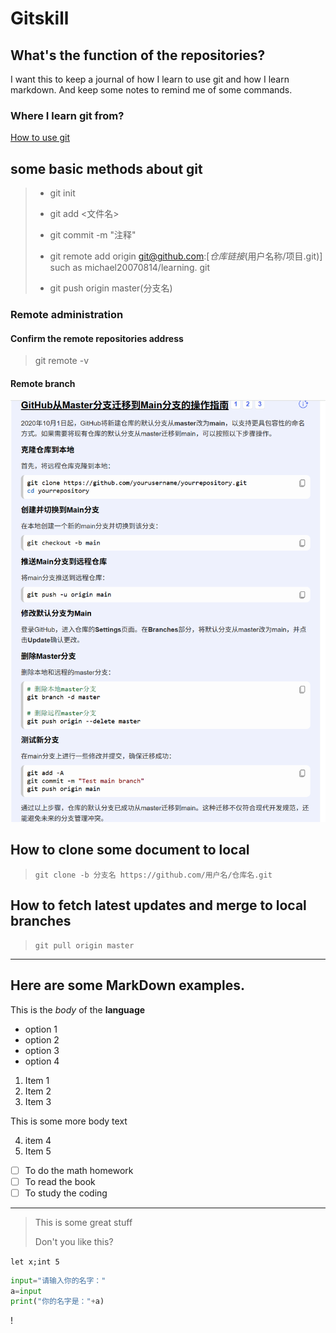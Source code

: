 # Gitskill

## What's the function of the repositories?

I want this to keep a journal of how I learn to use git and how I learn markdown. And keep some notes to remind me of some commands.

### Where I learn git from?

[How to use git](https://liaoxuefeng.com/books/git/introduction/index.html)

## some basic methods about git

> * git init
>
> * git add <文件名>
> * git commit -m "注释"
> * git remote add origin git@github.com:[*仓库链接*(用户名称/项目.git)] such as michael20070814/learning. git
> * git push origin master(分支名)

### Remote administration

#### Confirm the remote repositories address

> git remote -v

#### Remote branch

![图文教程](wechat_2025-09-28_113658_694.png)

## How to clone some document to local

> ```
> git clone -b 分支名 https://github.com/用户名/仓库名.git
> ```

## How to fetch latest updates and merge to local branches

> ```
> git pull origin master
> ```

-----

## Here are some MarkDown examples.

This is the *body* of the **language**

* option 1
* option 2
* option 3
* option 4 

1. Item 1
2. Item 2
3. Item 3

This is some more body text

4. item 4
5. Item 5

- [ ] To do the math homework
- [ ] To read the book
- [ ] To study the coding

-----



> This is some great stuff
>
> Don't you like this?

`let x;int 5`

```python
input="请输入你的名字："
a=input
print("你的名字是："+a)
```

!
